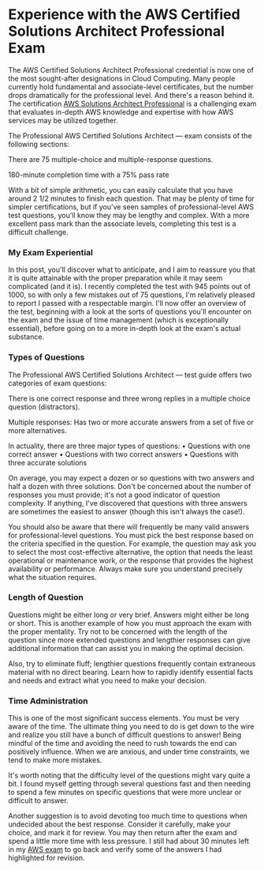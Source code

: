 # Experience with the AWS Certified Solutions Architect Professional Exam

The AWS Certified Solutions Architect Professional credential is now one of the most sought-after designations in Cloud Computing. Many people currently hold fundamental and associate-level certificates, but the number drops dramatically for the professional level. And there's a reason behind it. The certification [AWS Solutions Architect Professional] is a challenging exam that evaluates in-depth AWS knowledge and expertise with how AWS services may be utilized together.

[//]: # (Any comments)
[AWS Solutions Architect Professional]: <https://www.netcomlearning.com/certification/aws-certified-solutions-architect-professional/545/?advid=1356>

The Professional AWS Certified Solutions Architect — exam consists of the following sections:

There are 75 multiple-choice and multiple-response questions.

180-minute completion time with a 75% pass rate

With a bit of simple arithmetic, you can easily calculate that you have around 2 1/2 minutes to finish each question. That may be plenty of time for simpler certifications, but if you've seen samples of professional-level AWS test questions, you'll know they may be lengthy and complex. With a more excellent pass mark than the associate levels, completing this test is a difficult challenge.

### My Exam Experiential

In this post, you'll discover what to anticipate, and I aim to reassure you that it is quite attainable with the proper preparation while it may seem complicated (and it is). I recently completed the test with 945 points out of 1000, so with only a few mistakes out of 75 questions, I'm relatively pleased to report I passed with a respectable margin.
I'll now offer an overview of the test, beginning with a look at the sorts of questions you'll encounter on the exam and the issue of time management (which is exceptionally essential), before going on to a more in-depth look at the exam's actual substance.

### Types of Questions

The Professional AWS Certified Solutions Architect — test guide offers two categories of exam questions:

There is one correct response and three wrong replies in a multiple choice question (distractors).

Multiple responses: Has two or more accurate answers from a set of five or more alternatives.

In actuality, there are three major types of questions:
•	Questions with one correct answer
•	Questions with two correct answers
•	Questions with three accurate solutions

On average, you may expect a dozen or so questions with two answers and half a dozen with three solutions. Don't be concerned about the number of responses you must provide; it's not a good indicator of question complexity. If anything, I've discovered that questions with three answers are sometimes the easiest to answer (though this isn't always the case!).

You should also be aware that there will frequently be many valid answers for professional-level questions. You must pick the best response based on the criteria specified in the question. For example, the question may ask you to select the most cost-effective alternative, the option that needs the least operational or maintenance work, or the response that provides the highest availability or performance. Always make sure you understand precisely what the situation requires. 

### Length of Question

Questions might be either long or very brief. Answers might either be long or short. This is another example of how you must approach the exam with the proper mentality. Try not to be concerned with the length of the question since more extended questions and lengthier responses can give additional information that can assist you in making the optimal decision.

Also, try to eliminate fluff; lengthier questions frequently contain extraneous material with no direct bearing. Learn how to rapidly identify essential facts and needs and extract what you need to make your decision.

### Time Administration

This is one of the most significant success elements. You must be very aware of the time. The ultimate thing you need to do is get down to the wire and realize you still have a bunch of difficult questions to answer! Being mindful of the time and avoiding the need to rush towards the end can positively influence. When we are anxious, and under time constraints, we tend to make more mistakes.

It's worth noting that the difficulty level of the questions might vary quite a bit. I found myself getting through several questions fast and then needing to spend a few minutes on specific questions that were more unclear or difficult to answer.

Another suggestion is to avoid devoting too much time to questions when undecided about the best response. Consider it carefully, make your choice, and mark it for review. You may then return after the exam and spend a little more time with less pressure. I still had about 30 minutes left in my [AWS exam] to go back and verify some of the answers I had highlighted for revision.

[//]: # (Any comments)
[AWS exam]: <https://www.netcomlearning.com/amazon-web-services-training/vendor/104/?advid=1356>
